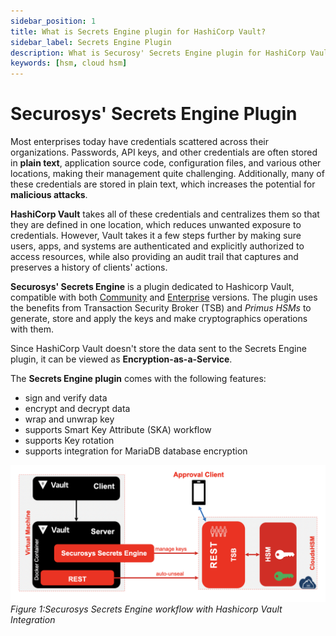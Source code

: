 ```yaml
---
sidebar_position: 1
title: What is Secrets Engine plugin for HashiCorp Vault?
sidebar_label: Secrets Engine Plugin
description: What is Securosy' Secrets Engine plugin for HashiCorp Vault?
keywords: [hsm, cloud hsm]
---
```


# Securosys' Secrets Engine Plugin

Most enterprises today have credentials scattered across their organizations. Passwords, API keys, and other credentials are often stored in **plain text**, application source code, configuration files, and various other locations, making their management quite challenging. Additionally, many of these credentials are stored in plain text, which increases the potential for **malicious attacks**.

**HashiCorp Vault** takes all of these credentials and centralizes them so that they are defined in one location, which reduces unwanted exposure to credentials. However, Vault takes it a few steps further by making sure users, apps, and systems are authenticated and explicitly authorized to access resources, while also providing an audit trail that captures and preserves a history of clients' actions.

**Securosys' Secrets Engine** is a plugin dedicated to Hashicorp Vault, compatible with both [ Community](../../hc_vault/overview) and [Enterprise](../../hc-vault-enterprise/overview) versions. The plugin uses the benefits from Transaction Security Broker (TSB) and _Primus HSMs_ to generate, store and apply the keys and make cryptographics operations with them.

Since HashiCorp Vault doesn't store the data sent to the Secrets Engine plugin, it can be viewed as **Encryption-as-a-Service**.

The **Secrets Engine plugin** comes with the following features:
- sign and verify data
- encrypt and decrypt data
- wrap and unwrap key
- supports Smart Key Attribute (SKA) workflow
- supports Key rotation
- supports integration for MariaDB database encryption

![](../img/SecretsEngineWorkflow.png)
_Figure 1:Securosys Secrets Engine workflow with Hashicorp Vault Integration_
